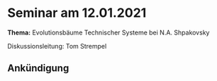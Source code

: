 # Seminar am 12.01.2021

__Thema:__ Evolutionsbäume Technischer Systeme bei N.A. Shpakovsky

Diskussionsleitung: Tom Strempel

## Ankündigung
